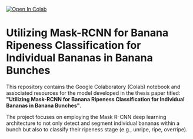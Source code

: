 [![Open In Colab](https://colab.research.google.com/assets/colab-badge.svg)](https://colab.research.google.com/drive/1jMDvZDFU9gqg-WYowhEEgvoENXtso_ZR#scrollTo=kTIjuk_xndtu)
# Utilizing Mask-RCNN for Banana Ripeness Classification for Individual Bananas in Banana Bunches

This repository contains the Google Colaboratory (Colab) notebook and associated resources for the model developed in the thesis paper titled: **"Utilizing Mask-RCNN for Banana Ripeness Classification for Individual Bananas in Banana Bunches"**.

The project focuses on employing the Mask R-CNN deep learning architecture to not only detect and segment individual bananas within a bunch but also to classify their ripeness stage (e.g., unripe, ripe, overripe).
